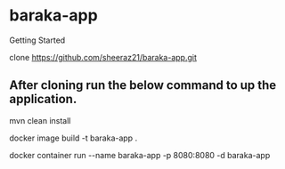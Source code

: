 # baraka-app


Getting Started

clone https://github.com/sheeraz21/baraka-app.git

## After cloning run the below command to up the application.
mvn clean install

docker image build -t baraka-app .

docker container run --name baraka-app -p 8080:8080 -d baraka-app



 
